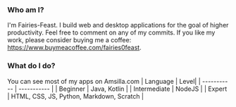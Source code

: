 ### Who am I?
I'm Fairies-Feast. I build web and desktop applications for the goal of higher productivity. Feel free to comment on any of my commits.
If you like my work, please consider buying me a coffee: https://www.buymeacoffee.com/fairies0feast.

### What do I do?
You can see most of my apps on Amsilla.com
| Language      | Level|
| ----------- | ----------- |
| Beginner | Java, Kotlin |
| Intermediate | NodeJS |
| Expert | HTML, CSS, JS, Python, Markdown, Scratch |

